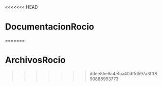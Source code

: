 <<<<<<< HEAD
# DocumentacionRocio
=======
# ArchivosRocio
>>>>>>> ddee85e6a4efaa40dffd597a3fff890888993773
